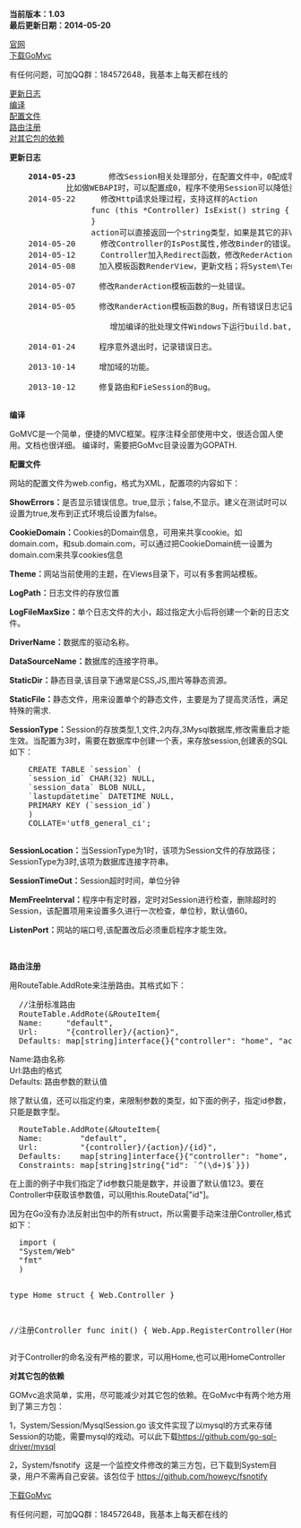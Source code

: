 <p>
  <b>当前版本：1.03</b>
  <br/>
  <b>最后更新日期：2014-05-20</b>
</p>
<a href="http://www.668.cm/" target="_blank">官网</a><br/>
<a href="https://github.com/male110/GoMvc/archive/master.zip">下载GoMvc</a><br/>

<p>有任何问题，可加QQ群：184572648，我基本上每天都在线的</p>
<a href="#updatelog">更新日志</a><br/>
<a href="#build"> 编译</a><br />
<a href="#config">  配置文件</a><br />
<a href="#route">  路由注册</a><br />
<a href="#yilai">对其它包的依赖</a>
<p>
  <b>
    <a name="updatelog">更新日志</a>
  </b>
  <pre>
    <b>2014-05-23</b>	    修改Session相关处理部分，在配置文件中，<SessionType>0</SessionType>配成零或空，表示程序不使用Session，
		    比如做WEBAPI时，可以配置成0，程序不使用Session可以降低资源占用，提高性能。
    2014-05-22 　　 修改Http请求处理过程，支持这样的Action
    　　　　　　　　func (this *Controller) IsExist() string {
    　　　　　　　　}
    　　　　　　　　action可以直接返回一个string类型，如果是其它的非ViewResult类型，会转换成string并输出。
    2014-05-20　　  修改Controller的IsPost属性,修改Binder的错误。
    2014-05-12　　  Controller加入Redirect函数，修改RederAction,修改RederAction。。
    2014-05-08　　　加入模板函数RenderView，更新文档；将System\TemplateFunc包跟System\ViewEngine合并成一个包。<br>
    2014-05-07　　　修改RanderAction模板函数的一处错误。<br>
    2014-05-05　　　修改RanderAction模板函数的Bug，所有错误日志记录堆栈信息，以便调试，处理错误。<br>
        　　　　　　　　增加编译的批处理文件Windows下运行build.bat,Linux下运行build.sh<br/>
    2014-01-24　　　程序意外退出时，记录错误日志。<br/>
    2013-10-14　　　增加域的功能。<br/>
    2013-10-12　　　修复路由和FieSession的Bug。
      </pre>
</p>
<p>
  <a name="build">
    <b>编译</b>
  </a>
  <div>
    GoMVC是一个简单，便捷的MVC框架。程序注释全部使用中文，很适合国人使用。文档也很详细。
    编译时，需要把GoMvc目录设置为GOPATH.
  </div>
</p>
<p>
  <b>
    <a name="config">配置文件</a>
  </b>
</p>
<div>
  <p>
    网站的配置文件为web.config，格式为XML，配置项的内容如下：
  </p>
  <p>
    <b>ShowErrors：</b>是否显示错误信息。true,显示；false,不显示。建义在测试时可以设置为true,发布到正式环境后设置为false。
  </p>
  <p>
    <b>CookieDomain：</b>Cookies的Domain信息，可用来共享cookie。如domain.com，和sub.domain.com，可以通过把CookieDomain统一设置为domain.com来共享cookies信息
  </p>
  <p>
    <b>Theme：</b>网站当前使用的主题，在Views目录下，可以有多套网站模板。
  </p>
  <p>
    <b>LogPath：</b>日志文件的存放位置
  </p>
  <p>
    <b>LogFileMaxSize：</b>单个日志文件的大小，超过指定大小后将创建一个新的日志文件。
  </p>
  <p>
    <b>DriverName：</b>数据库的驱动名称。
  </p>
  <p>
    <b>DataSourceName：</b>数据库的连接字符串。
  </p>
  <p>
    <b>StaticDir：</b>静态目录,该目录下通常是CSS,JS,图片等静态资源。
  </p>
  <p>
    <b>StaticFile：</b>静态文件，用来设置单个的静态文件，主要是为了提高灵活性，满足特殊的需求.
  </p>
  <p>
    <b>SessionType：</b>Session的存放类型,1,文件,2内存,3Mysql数据库,修改需重启才能生效。当配置为3时，需要在数据库中创建一个表，来存放session,创建表的SQL如下：<br />
  </p>
  <pre>
    CREATE TABLE `session` (
    `session_id` CHAR(32) NULL,
    `session_data` BLOB NULL,
    `lastupdatetime` DATETIME NULL,
    PRIMARY KEY (`session_id`)
    )
    COLLATE=&#39;utf8_general_ci&#39;;
  </pre>
  <p>
    <b>SessionLocation：</b>当SessionType为1时，该项为Session文件的存放路径；SessionType为3时,该项为数据库连接字符串。
  </p>
  <p>
    <b>SessionTimeOut：</b>Session超时时间，单位分钟
  </p>
  <p>
    <b>MemFreeInterval：</b>程序中有定时器，定时对Session进行检查，删除超时的Session，该配置项用来设置多久进行一次检查，单位秒，默认值60。
  </p>
  <p>
    <b>ListenPort：</b>网站的端口号,该配置改后必须重启程序才能生效。
  </p>
  <p>
    &nbsp;
  </p>
</div>
<p>
  <b>
    <a name="route">  路由注册</a>
  </b>
</p>
<p>
  用RouteTable.AddRote来注册路由。其格式如下：
</p>
<pre>
  //注册标准路由
  RouteTable.AddRote(&amp;RouteItem{
  Name:     &quot;default&quot;,
  Url:      &quot;{controller}/{action}&quot;,
  Defaults: map[string]interface{}{&quot;controller&quot;: &quot;home&quot;, &quot;action&quot;: &quot;index&quot;}})
</pre>
<p>
  Name:路由名称<br />
  Url:路由的格式<br />
  Defaults: 路由参数的默认值
</p>
除了默认值，还可以指定约束，来限制参数的类型，如下面的例子，指定id参数，只能是数字型。
<pre>
  RouteTable.AddRote(&amp;RouteItem{
  Name:        &quot;default&quot;,
  Url:         &quot;{controller}/{action}/{id}&quot;,
  Defaults:    map[string]interface{}{&quot;controller&quot;: &quot;home&quot;, &quot;action&quot;: &quot;index&quot;, &quot;id&quot;: 123},
  Constraints: map[string]string{&quot;id&quot;: `^(\d+)$`}})
</pre>
在上面的例子中我们指定了id参数只能是数字，并设置了默认值123。要在Controller中获取该参数值，可以用this.RouteData[&quot;id&quot;]。
<p>
  因为在Go没有办法反射出包中的所有struct，所以需要手动来注册Controller,格式如下：
</p>
<pre>
  import (
  &quot;System/Web&quot;
  &quot;fmt&quot;
  )

  type Home struct {
  Web.Controller
  }

  //注册Controller
  func init() {
  Web.App.RegisterController(Home{})
  }
</pre>
对于Controller的命名没有严格的要求，可以用Home,也可以用HomeController


<p>
  <b>
    <a name="yilai">对其它包的依赖</a>
  </b>
</p>
<p>
  GOMvc追求简单，实用，尽可能减少对其它包的依赖。在GoMvc中有两个地方用到了第三方包：
</p>
<p>
  1，System/Session/MysqlSession.go 该文件实现了以mysql的方式来存储Session的功能，需要mysql的戏动。可以此下载<a
        href="https://github.com/go-sql-driver/mysql" target="_blank">https://github.com/go-sql-driver/mysql</a>
</p>
<p>
  2，System/fsnotify&nbsp; 这是一个监控文件修改的第三方包，已下载到System目录，用户不需再自己安装。该包位于
  <a href="https://github.com/howeyc/fsnotify" target="_blank"> https://github.com/howeyc/fsnotify</a>
</p>
<a href="https://github.com/male110/GoMvc/archive/master.zip">下载GoMvc</a><br/>

<p>有任何问题，可加QQ群：184572648，我基本上每天都在线的</p>
